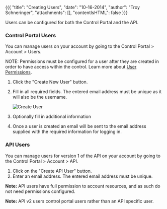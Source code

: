 {{{
  "title": "Creating Users",
  "date": "10-16-2014",
  "author": "Troy Schneringer",
  "attachments": [],
  "contentIsHTML": false
}}}

Users can be configured for both the Control Portal and the API.

### Control Portal Users

You can manage users on your account by going to the Control Portal &gt; Account &gt; Users.

NOTE: Permissions must be configured for a user after they are created in order to have access within the control. Learn more about [User Permissions](user-permissions.md).

1. Click the "Create New User" button.

2. Fill in all required fields. The entered email address must be unique as it will also be the username.

    ![Create User](control-portal-create-user.png)

3. Optionally fill in additional information

4. Once a user is created an email will be sent to the email address supplied with the required information for logging in.

### API Users

You can manage users for version 1 of the API on your account by going to the Control Portal &gt; Account &gt; API.

1. Click on the "Create API User" button.
2. Enter an email address. The entered email address must be unique.

  **Note:** API users have full permission to account resources, and as such do not need permissions configured.

  **Note:** API v2 users control portal users rather than an API specific user.
